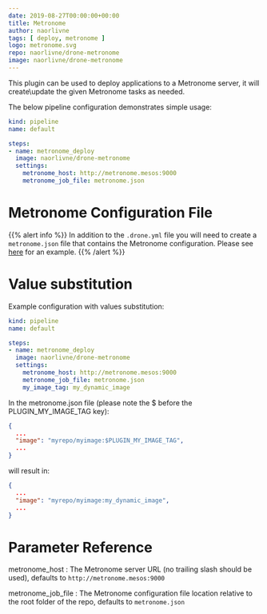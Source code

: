 ```yaml
---
date: 2019-08-27T00:00:00+00:00
title: Metronome
author: naorlivne
tags: [ deploy, metronome ]
logo: metronome.svg
repo: naorlivne/drone-metronome
image: naorlivne/drone-metronome
---
```


This plugin can be used to deploy applications to a Metronome server, it will create\update the given Metronome tasks as needed.

The below pipeline configuration demonstrates simple usage:

```yaml
kind: pipeline
name: default

steps:
- name: metronome_deploy
  image: naorlivne/drone-metronome
  settings:
    metronome_host: http://metronome.mesos:9000
    metronome_job_file: metronome.json
```

# Metronome Configuration File

{{% alert info %}}
In addition to the `.drone.yml` file you will need to create a `metronome.json` file that contains the Metronome configuration. Please see [here](https://github.com/naorlivne/drone-metronome/blob/master/test/test_files/metronome.json) for an example. 
{{% /alert %}}

# Value substitution

Example configuration with values substitution:
```yaml
kind: pipeline
name: default

steps:
- name: metronome_deploy
  image: naorlivne/drone-metronome
  settings:
    metronome_host: http://metronome.mesos:9000
    metronome_job_file: metronome.json
    my_image_tag: my_dynamic_image
```

In the metronome.json file (please note the $ before the PLUGIN_MY_IMAGE_TAG key):

```json
{
  ...
  "image": "myrepo/myimage:$PLUGIN_MY_IMAGE_TAG",
  ...
}
```

will result in:

```json
{
  ...
  "image": "myrepo/myimage:my_dynamic_image",
  ...
}
```

# Parameter Reference

metronome_host
: The Metronome server URL (no trailing slash should be used), defaults to `http://metronome.mesos:9000`

metronome_job_file
: The Metronome configuration file location relative to the root folder of the repo, defaults to `metronome.json`
